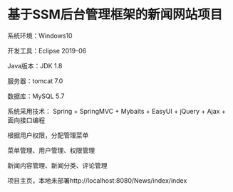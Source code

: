 # 基于SSM后台管理框架的新闻网站项目


系统环境：Windows10

开发工具：Eclipse 2019-06

Java版本：JDK 1.8

服务器：tomcat 7.0

数据库：MySQL 5.7

系统采用技术： Spring + SpringMVC + Mybaits + EasyUI + jQuery + Ajax + 面向接口编程

根据用户权限，分配管理菜单

菜单管理、用户管理、权限管理

新闻内容管理、新闻分类、评论管理

项目主页，本地未部署http://localhost:8080/News/index/index
